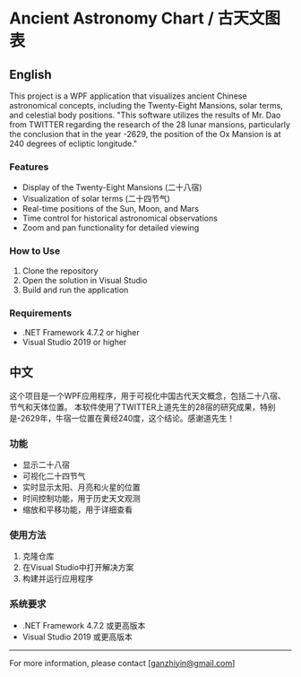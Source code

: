 # Ancient Astronomy Chart / 古天文图表

## English

This project is a WPF application that visualizes ancient Chinese astronomical concepts, including the Twenty-Eight Mansions, solar terms, and celestial body positions.
"This software utilizes the results of Mr. Dao from TWITTER regarding the research of the 28 lunar mansions, particularly the conclusion that in the year -2629, the position of the Ox Mansion is at 240 degrees of ecliptic longitude."

### Features
- Display of the Twenty-Eight Mansions (二十八宿)
- Visualization of solar terms (二十四节气)
- Real-time positions of the Sun, Moon, and Mars
- Time control for historical astronomical observations
- Zoom and pan functionality for detailed viewing

### How to Use
1. Clone the repository
2. Open the solution in Visual Studio
3. Build and run the application

### Requirements
- .NET Framework 4.7.2 or higher
- Visual Studio 2019 or higher

## 中文

这个项目是一个WPF应用程序，用于可视化中国古代天文概念，包括二十八宿、节气和天体位置。
本软件使用了TWITTER上道先生的28宿的研究成果，特别是-2629年，牛宿一位置在黄经240度，这个结论。感谢道先生！

### 功能
- 显示二十八宿
- 可视化二十四节气
- 实时显示太阳、月亮和火星的位置
- 时间控制功能，用于历史天文观测
- 缩放和平移功能，用于详细查看

### 使用方法
1. 克隆仓库
2. 在Visual Studio中打开解决方案
3. 构建并运行应用程序

### 系统要求
- .NET Framework 4.7.2 或更高版本
- Visual Studio 2019 或更高版本

---

For more information, please contact [ganzhiyin@gmail.com] 
```
